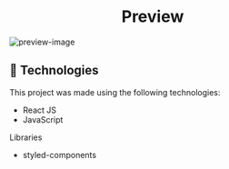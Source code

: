 <div align="center"><h1>Preview</h1></div>

<img src="src/assets/images/preview-desktop.png" alt="preview-image"/>

## 🚀  Technologies

This project was made using the following technologies:

-   React JS
-   JavaScript

Libraries

-   styled-components
